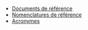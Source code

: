 * <a href="annexes_documents_reference.html">Documents de référence</a>
* <a href="annexes_nomenclatures.html">Nomenclatures de référence</a>
* <a href="annexes_acronymes.html">Acronymes</a>
